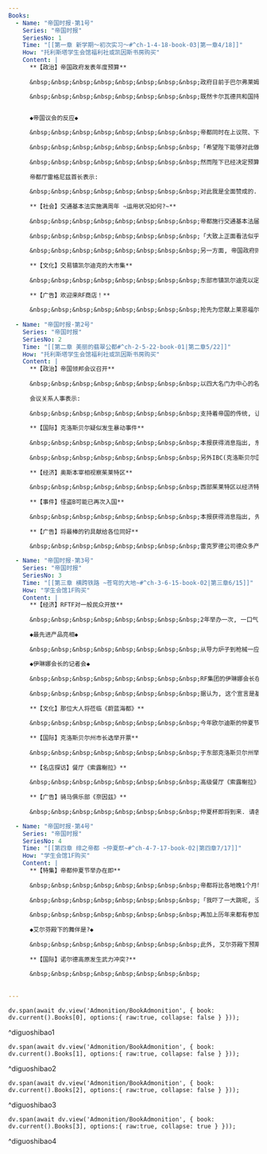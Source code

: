 ```yaml
---
Books:
  - Name: "帝国时报·第1号"
    Series: "帝国时报"
    SeriesNo: 1
    Time: "[[第一章 新学期～初次实习～#^ch-1-4-18-book-03|第一章4/18]]"
    How: "托利斯塔学生会馆福利社或凯因斯书房购买"
    Content: |
      **【政治】帝国政府发表年度预算**
      
      &nbsp;&nbsp;&nbsp;&nbsp;&nbsp;&nbsp;&nbsp;&nbsp;政府日前于巴尔弗莱姆宫召开记者会, 并且于会中正式发表了本年度的预算案. 同时亦一并发表扩充军备的计划, 正如同奥斯本宰相在先前所预告的, 将要针对陆军机甲师团做更进一步的强化.

      &nbsp;&nbsp;&nbsp;&nbsp;&nbsp;&nbsp;&nbsp;&nbsp;既然卡尔瓦德共和国持续扩充军备, 我们这么做乃是理所当然, 同时也是身为大国的义务吧.(本报评论员)


      ◆帝国议会的反应◆
      
      &nbsp;&nbsp;&nbsp;&nbsp;&nbsp;&nbsp;&nbsp;&nbsp;帝都同时在上议院、下议院召开会议以审核预算案. 下议院中, 预算案及扩充军备计划皆全场一致通过, 不过在上议院却似乎始终遭受到激烈的批判.
      
      &nbsp;&nbsp;&nbsp;&nbsp;&nbsp;&nbsp;&nbsp;&nbsp;「希望陛下能够对此做出严正的判断.」(上议院议长)
      
      &nbsp;&nbsp;&nbsp;&nbsp;&nbsp;&nbsp;&nbsp;&nbsp;然而陛下已经决定预算案一事圈圈交付奥斯本宰相, 推翻此决定的可能性可想而知并不高.
      
      帝都厅雷格尼兹首长表示:
      
      &nbsp;&nbsp;&nbsp;&nbsp;&nbsp;&nbsp;&nbsp;&nbsp;对此我是全面赞成的. 虽然被强调的往往都是军事面话题, 但这其实是一个整体上极为均衡的预算案. 对于要如何推动帝国的近代化, 宰相阁下已有着明确的愿景了.(于上班前回答本报记者的问题)
      
      **【社会】交通基本法实施满周年 ~运用状况如何?~**
      
      &nbsp;&nbsp;&nbsp;&nbsp;&nbsp;&nbsp;&nbsp;&nbsp;帝都施行交通基本法届满一年了. 这项法规是为导力车的正式普及预做准备, 不知道各位读者是如何看待它的呢?
      
      &nbsp;&nbsp;&nbsp;&nbsp;&nbsp;&nbsp;&nbsp;&nbsp;「大致上正面看法似乎比较多, 不过也有一些意见觉得将平民车与贵族车一视同仁非常奇怪呢.」(全面协助施行法规的帝都厅公关人员)
      
      &nbsp;&nbsp;&nbsp;&nbsp;&nbsp;&nbsp;&nbsp;&nbsp;另一方面, 帝国政府则认为在防止交通事故方面收到了一定的成效, 今后并将以扩大施行至帝国全土作为目标.
      
      **【文化】交易镇凯尔迪克的大市集**
      
      &nbsp;&nbsp;&nbsp;&nbsp;&nbsp;&nbsp;&nbsp;&nbsp;东部市镇凯尔迪克以定期性举办的「大市集」声名远播. 今年也举办了春季市集, 吸引到为数众多的商人以及观光客来共襄盛举. 话说回来, 为什么这里的商业会如此繁盛呢? 担任大市集总管的奥图先生打到: 「那是因为这里自古以来便处于重要的贸易线路上」. 现在仍有大陆横断铁路与国内线交错于此处, 通往国内外各地的交通号称是数一数二方便. 看来交易镇今年也依然人声鼎沸.
      
      **【广告】欢迎来RF商店！**
      
      &nbsp;&nbsp;&nbsp;&nbsp;&nbsp;&nbsp;&nbsp;&nbsp;抢先为您献上莱恩福尔特集团的最新产品．有关导力产品的事, 一切请交给RF商店吧!
      
  - Name: "帝国时报·第2号"
    Series: "帝国时报"
    SeriesNo: 2
    Time: "[[第二章 美丽的翡翠公都#^ch-2-5-22-book-01|第二章5/22]]"
    How: "托利斯塔学生会馆福利社或凯因斯书房购买"
    Content: |
      **【政治】帝国领邦会议召开**
      
      &nbsp;&nbsp;&nbsp;&nbsp;&nbsp;&nbsp;&nbsp;&nbsp;以四大名门为中心的名门贵族会议《帝国领邦会议》于日前召开了. 本年度的会场在克鲁琴州·公都巴利亚哈特. 四大名门派出的代表齐聚一堂, 似乎针对对抗改革派势力的方法进行了讨论.
        
      会议关系人事表示:
        
      &nbsp;&nbsp;&nbsp;&nbsp;&nbsp;&nbsp;&nbsp;&nbsp;支持着帝国的传统, 让帝国能够像帝国的, 乃是我们这些贵族. 所谓的「改革派」那帮人有放眼200年、300年后的将来吗? 他们应该要知道, 不懂矜持、只会做功利思考的人, 是没资格谈论治世的.
        
      **【国际】克洛斯贝尔疑似发生暴动事件**
      
      &nbsp;&nbsp;&nbsp;&nbsp;&nbsp;&nbsp;&nbsp;&nbsp;本报获得消息指出, 东部克洛斯贝尔发生了暴动事件. 据传有暴徒深夜袭击市街, 甚至还出现扫射机关枪的场面. 克洛斯贝尔警察认为这应该是狂热教团所引起的, 目前正在持续调查当中.
      
      &nbsp;&nbsp;&nbsp;&nbsp;&nbsp;&nbsp;&nbsp;&nbsp;另外IBC(克洛斯贝尔国际银行)未受影响, 已从翌日重新开始营业了. 请各位关系人事放心.
      
      **【经济】奥斯本宰相视察茱莱特区**
      
      &nbsp;&nbsp;&nbsp;&nbsp;&nbsp;&nbsp;&nbsp;&nbsp;西部茱莱特区以经济特区之姿持续快速成长, 而日前奥斯本宰相似乎闪电造访了此地. 据认为, 宰相与当地代表会谈, 并且互相讨论了今后的愿景. 他那不曾衰竭的行动力以及确实的应对方式, 都令关系人事纷纷难掩惊讶地表示「实在是想脱帽向其致意了」.
      
      **【事件】怪盗B可能已再次入国**
      
      &nbsp;&nbsp;&nbsp;&nbsp;&nbsp;&nbsp;&nbsp;&nbsp;本报获得消息指出, 先前不断扰乱帝国各地的怪盗B已经再次入国了. 以神出鬼没著称的怪盗B又将要现身行窃了吗? 过去被他摆了数道的帝国宪兵队面对这个棘手的对手, 已经开好似加强了警戒.
      
      **【广告】将最棒的钓具献给各位同好**
      
      &nbsp;&nbsp;&nbsp;&nbsp;&nbsp;&nbsp;&nbsp;&nbsp;雷克罗德公司德众多产品阵容当中, 又有全新产品登场了. 名称就叫做「雷克罗德之星」! 借由新材质, 实现了前所未有的强韧钓竿, 已堪称为钓具的革命了. 欢迎向附近的代理点洽购.

  - Name: "帝国时报·第3号"
    Series: "帝国时报"
    SeriesNo: 3
    Time: "[[第三章 横跨铁路 ~苍穹的大地~#^ch-3-6-15-book-02|第三章6/15]]"
    How: "学生会馆1F购买"
    Content: |
      **【经济】RFTF对一般民众开放**
      
      &nbsp;&nbsp;&nbsp;&nbsp;&nbsp;&nbsp;&nbsp;&nbsp;2年举办一次, 一口气展出多款RF公司新产品的Reinford Trade Fair(RFTF), 自本年度起也公开给一般民众参观, 因此举办地点卢雷的街上挤满了参观者.
      
      ◆最先进产品亮相◆
      
      &nbsp;&nbsp;&nbsp;&nbsp;&nbsp;&nbsp;&nbsp;&nbsp;从导力炉子到枪械一应俱全的RFTF, 作为全世界做大的导力产品展览而闻名. 今年不但有导力车的全新款式, 还有飞行艇、新型战术导力器, 甚至连导力洗衣机这样的产品都登场了. 采访记者从大陆各地蜂拥而至.
      
      ◆伊琳娜会长的记者会◆
      
      &nbsp;&nbsp;&nbsp;&nbsp;&nbsp;&nbsp;&nbsp;&nbsp;RF集团的伊琳娜会长在记者会中宣言, 要将今年定为全新跃进的一年. 「若放眼大陆全土, 我们还称不上拥有压倒性的市占率」, 「要取得国际性的主导权」.
      
      &nbsp;&nbsp;&nbsp;&nbsp;&nbsp;&nbsp;&nbsp;&nbsp;据认为, 这个宣言是基于会长主导下新成立部门「第四开发部」进行的尖端研究已逐渐以产品之姿展现出成果. 在会场中的第四开发部专区里, 便展示着纯帝国制的导力网络终端机、新型战术导力器(通称为ARCUS), 以及称为导力杖的个人武器等产品.
      
      **【文化】那位大人将莅临《蔚蓝海都》**
      
      &nbsp;&nbsp;&nbsp;&nbsp;&nbsp;&nbsp;&nbsp;&nbsp;今年欧尔迪斯的仲夏节活动, 似乎将会更加风雅了. 根据宫廷报道官所发表, 今年奥利巴特皇子殿下预定将出席欧尔迪斯的仲夏节. 由于殿下是一位相当闻名的风流雅士, 这也令关系人事更加期待了. 此外「可能也有缓和改革派与贵族派之间对立的用意在吧.」(宫廷关系人事)
      
      **【国际】克洛斯贝尔州市长选举开票**
      
      &nbsp;&nbsp;&nbsp;&nbsp;&nbsp;&nbsp;&nbsp;&nbsp;于东部克洛斯贝尔州举行的市长选举, 由迪塔·库洛伊斯先生当选. 库洛伊斯先生身为IBC(克洛斯贝尔国际银行)总裁而闻名, 但据说并不会辞职, 而将兼任总裁职位. 正因他是一位有才干的银行家, 更令人期待克洛斯贝尔有进一步的经济发展.
      
      **【名店探访】餐厅《索露榭拉》**
      
      &nbsp;&nbsp;&nbsp;&nbsp;&nbsp;&nbsp;&nbsp;&nbsp;高级餐厅《索露榭拉》面对着美丽的巴利亚哈特中央广场, 这家名店最出名的就是由主厨亲手料理的极品料理. 记者我也为「宝石浓汤」(640米拉)的美味深深感动! 另外, 虽然克鲁琴州实施了大规模的增税, 不过据说来店的人潮并未出现大幅度变化.
      
      **【广告】骑马俱乐部《奈因兹》**
      
      &nbsp;&nbsp;&nbsp;&nbsp;&nbsp;&nbsp;&nbsp;&nbsp;仲夏杯即将到来. 请各位也到场欣赏火热的比赛吧! ※我们将会为各位俱乐部会员准备特别观看席, 详情敬请洽询事务局.

  - Name: "帝国时报·第4号"
    Series: "帝国时报"
    SeriesNo: 4
    Time: "[[第四章 绯之帝都 ~仲夏祭~#^ch-4-7-17-book-02|第四章7/17]]"
    How: "学生会馆1F购买"
    Content: |
      **【特集】帝都仲夏节举办在即**
      
      &nbsp;&nbsp;&nbsp;&nbsp;&nbsp;&nbsp;&nbsp;&nbsp;帝都将比各地晚1个月举办一年一度的仲夏节. 这是许多活动合并起来一同举行的季节, 而今年预定会由3位殿下代替陛下出席.
      
      &nbsp;&nbsp;&nbsp;&nbsp;&nbsp;&nbsp;&nbsp;&nbsp;「我吓了一大跳呢, 没想到艾尔芬殿下竟然要出席耶.」就读于帝都某学院的女生(18岁)如此兴奋的说着. 据她表示, 皇族当中她最热烈支持的就是艾尔芬殿下. 除此之外也可以听到为奥利巴特殿下出席官方活动感到高兴的意见.
      
      &nbsp;&nbsp;&nbsp;&nbsp;&nbsp;&nbsp;&nbsp;&nbsp;再加上历年来都有参加的赛德利克皇太子殿下, 仲夏节当中三位殿下将一齐现身. 看来肯定将会成为一场盛大的活动吧.
      
      ◆艾尔芬殿下的舞伴是?◆
      
      &nbsp;&nbsp;&nbsp;&nbsp;&nbsp;&nbsp;&nbsp;&nbsp;此外, 艾尔芬殿下预期将会参加园游会, 并似乎将首次于公开场合中展现舞姿. 非常受到国民们所爱戴的殿下届时舞伴将会是谁, 这点相当令人关心. 本报也预定将在消息确定之后刊出相关特集.
      
      **【国际】诺尔德高原发生武力冲突?**
      
      &nbsp;&nbsp;&nbsp;&nbsp;&nbsp;&nbsp;&nbsp;&nbsp;
      
    
---
```

```dataviewjs
dv.span(await dv.view('Admonition/BookAdmonition', { book: dv.current().Books[0], options:{ raw:true, collapse: false } }));
```
^diguoshibao1

```dataviewjs
dv.span(await dv.view('Admonition/BookAdmonition', { book: dv.current().Books[1], options:{ raw:true, collapse: false } }));
```
^diguoshibao2

```dataviewjs
dv.span(await dv.view('Admonition/BookAdmonition', { book: dv.current().Books[2], options:{ raw:true, collapse: false } }));
```
^diguoshibao3

```dataviewjs
dv.span(await dv.view('Admonition/BookAdmonition', { book: dv.current().Books[3], options:{ raw:true, collapse: true } }));
```
^diguoshibao4